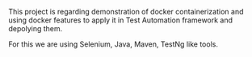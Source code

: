 This project is regarding demonstration of docker containerization and using docker features to apply it in Test Automation framework and depolying them.

For this we are using Selenium, Java, Maven, TestNg like tools.
